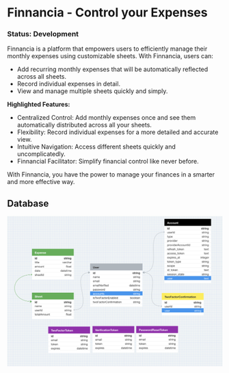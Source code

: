# Finnancia - Control your Expenses

### Status: Development

Finnancia is a platform that empowers users to efficiently manage their monthly expenses using customizable sheets. With Finnancia, users can:

-   Add recurring monthly expenses that will be automatically reflected across all sheets.
-   Record individual expenses in detail.
-   View and manage multiple sheets quickly and simply.

**Highlighted Features:**

-   Centralized Control: Add monthly expenses once and see them automatically distributed across all your sheets.
-   Flexibility: Record individual expenses for a more detailed and accurate view.
-   Intuitive Navigation: Access different sheets quickly and uncomplicatedly.
-   Finnancial Facilitator: Simplify financial control like never before.

With Finnancia, you have the power to manage your finances in a smarter and more effective way.

## Database

![image.png](./assets/image.png)
